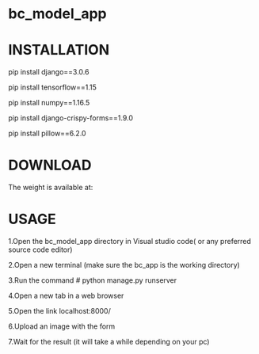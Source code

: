 # bc_model_app

# INSTALLATION

pip install django==3.0.6

pip install tensorflow==1.15

pip install numpy==1.16.5

pip install django-crispy-forms==1.9.0

pip install pillow==6.2.0

# DOWNLOAD 

The weight is available at: 

# USAGE

1.Open the bc_model_app directory in Visual studio code( or any preferred source code editor)

2.Open a new terminal (make sure the bc_app is the working directory)

3.Run the command  # python manage.py runserver

4.Open a new tab in a web browser

5.Open the link  localhost:8000/

6.Upload an image with the form

7.Wait for the result (it will take a while depending on your pc)
